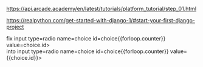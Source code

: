 https://api.arcade.academy/en/latest/tutorials/platform_tutorial/step_01.html  
  
https://realpython.com/get-started-with-django-1/#start-your-first-django-project  
  
fix  input type=radio name=choice id=choice{{forloop.counter}} value=choice.id>   
into input type=radio name=choice id=choice{{forloop.counter}} value={{choice.id}}> 
